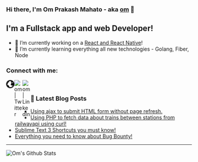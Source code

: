 ### Hi there, I'm Om Prakash Mahato - aka [om][website] 👋

## I'm a Fullstack app and web Developer!
- 🔭 I’m currently working on a [React and React Native][website]!
- 🌱 I’m currently learning everything all new technologies - Golang, Fiber, Node

### Connect with me:

[<img align="left" alt="techconductoe.com" width="22px" src="https://raw.githubusercontent.com/iconic/open-iconic/master/svg/globe.svg" />][website]
[<img align="left" alt="om | Twitter" width="22px" src="https://cdn.jsdelivr.net/npm/simple-icons@v3/icons/twitter.svg" />][twitter]
[<img align="left" alt="om | LinkedIn" width="22px" src="https://cdn.jsdelivr.net/npm/simple-icons@v3/icons/facebook.svg" />][facebook]

<br />


### 📕 Latest Blog Posts
<!-- BLOG-POST-LIST:START -->
- [Using ajax to submit HTML form without page refresh.](https://techconductor.com/blogs)
- [Using PHP to fetch data about trains between stations from railwayapi using curl!](https://techconductor.com/blogs)
- [Sublime Text 3 Shortcuts you must know!](https://techconductor.com/blogs)
- [Everything you need to know about Bug Bounty!](https://techconductor.com/blogs)
<!-- BLOG-POST-LIST:END -->

---

<img align="left" alt="Om's Github Stats" src="https://github-readme-stats.vercel.app/api?username=om-mahato&show_icons=true&hide_border=true" />

[portfolio]: https://techconductor.com/portfolio
[website]: https://techconductor.com
[twitter]: https://twitter.com/ommahato121
[facebook]: https://www.facebook.com/ommahato121
